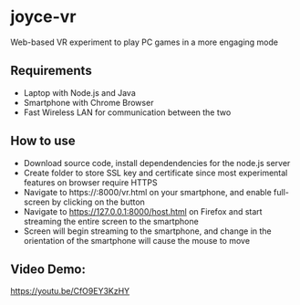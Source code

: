 # joyce-vr
Web-based VR experiment to play PC games in a more engaging mode

## Requirements

* Laptop with Node.js and Java
* Smartphone with Chrome Browser
* Fast Wireless LAN for communication between the two

## How to use

* Download source code, install dependendencies for the node.js server
* Create folder to store SSL key and certificate since most experimental features on browser require HTTPS
* Navigate to https://<ip>:8000/vr.html on your smartphone, and enable full-screen by clicking on the button
* Navigate to https://127.0.0.1:8000/host.html on Firefox and start streaming the entire screen to the smartphone
* Screen will begin streaming to the smartphone, and change in the orientation of the smartphone will cause the mouse to move

## Video Demo:
https://youtu.be/CfO9EY3KzHY